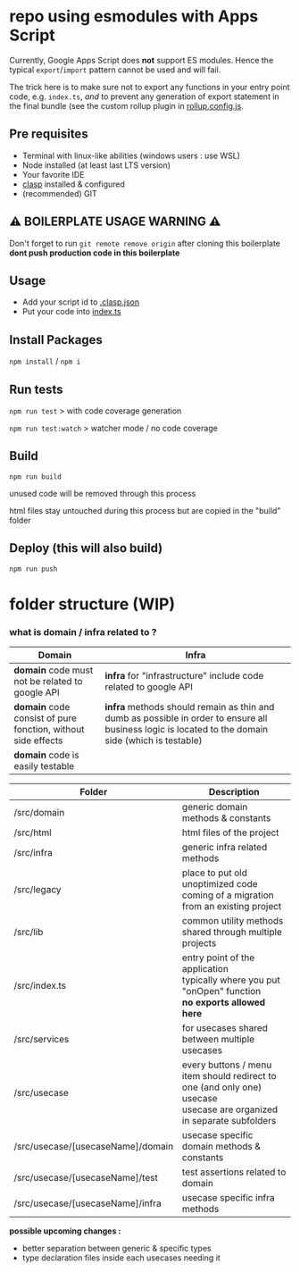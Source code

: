 # repo using esmodules with Apps Script

Currently, Google Apps Script does **not** support ES modules. Hence the typical `export`/`import` pattern cannot be used and will fail.

The trick here is to make sure not to export any functions in your entry point code, e.g. `index.ts`, _and_ to prevent any generation of export statement in the final bundle (see the custom rollup plugin in [rollup.config.js](./rollup.config.js).


## Pre requisites

* Terminal with linux-like abilities (windows users : use WSL)
* Node installed (at least last LTS version)
* Your favorite IDE
* [clasp](https://www.npmjs.com/package/@google/clasp) installed & configured 
* (recommended) GIT

## ⚠️ BOILERPLATE USAGE WARNING ⚠️
Don't forget to run `git remote remove origin` after cloning this boilerplate
**dont push production code in this boilerplate**

## Usage

* Add your script id to [.clasp.json](./.clasp.json)
* Put your code into [index.ts](./src/index.ts)

## Install Packages

`npm install` / `npm i`

## Run tests

`npm run test` > with code coverage generation

`npm run test:watch` > watcher mode / no code coverage

## Build

`npm run build`

unused code will be removed through this process

html files stay untouched during this process but are copied in the "build" folder

## Deploy (this will also build)

`npm run push`

# folder structure (WIP)

### what is domain / infra related to ?


| Domain | Infra |
| ----------- | ----------- |
| **domain** code must not be related to google API | **infra** for "infrastructure" include code related to google API |
| **domain** code consist of pure fonction, without side effects | **infra** methods should remain as thin and dumb as possible in order to ensure all business logic is located to the domain side (which is testable) |
| **domain** code is easily testable | |

| Folder | Description |
| ----------- | ----------- |
| /src/domain | generic domain methods & constants |
| /src/html | html files of the project |
| /src/infra | generic infra related methods |
| /src/legacy | place to put old unoptimized code coming of a migration from an existing project |
| /src/lib | common utility methods shared through multiple projects |
| /src/index.ts | entry point of the application <br /> typically where you put "onOpen" function <br /> **no exports allowed here** |
| /src/services | for usecases shared between multiple usecases |
| /src/usecase | every buttons / menu item should redirect to one (and only one) usecase <br /> usecase are organized in separate subfolders |
| /src/usecase/[usecaseName]/domain | usecase specific domain methods & constants |
| /src/usecase/[usecaseName]/test | test assertions related to domain |
| /src/usecase/[usecaseName]/infra | usecase specific infra methods |


**possible upcoming changes :**
* better separation between generic & specific types
* type declaration files inside each usecases needing it